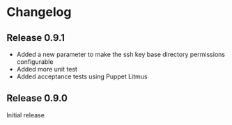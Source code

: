 # Changelog

## Release 0.9.1

* Added a new parameter to make the ssh key base directory permissions configurable
* Added more unit test
* Added acceptance tests using Puppet Litmus

## Release 0.9.0

Initial release
